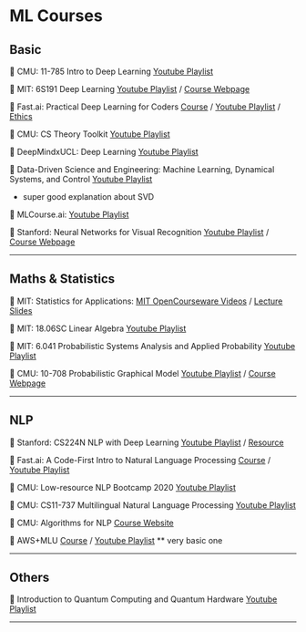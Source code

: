 # ML Courses


## Basic
📕 CMU: 11-785 Intro to Deep Learning
[Youtube Playlist](https://www.youtube.com/playlist?list=PLp-0K3kfddPzNdZPX4p0lVi6AcDXBofuf)

📕 MIT: 6S191 Deep Learning
[Youtube Playlist](https://www.youtube.com/playlist?list=PLtBw6njQRU-rwp5__7C0oIVt26ZgjG9NI) /
[Course Webpage](http://introtodeeplearning.com/)

📕 Fast.ai: Practical Deep Learning for Coders
[Course](https://course.fast.ai/) / 
[Youtube Playlist](https://www.youtube.com/playlist?list=PLfYUBJiXbdtRL3FMB3GoWHRI8ieU6FhfM) / 
[Ethics](https://www.youtube.com/playlist?list=PLtmWHNX-gukIU6V33Bc8eP8OD41I4GywR)

📕 CMU: CS Theory Toolkit
[Youtube Playlist](https://www.youtube.com/playlist?list=PLm3J0oaFux3ZYpFLwwrlv_EHH9wtH6pnX)

📕 DeepMindxUCL: Deep Learning
[Youtube Playlist](https://www.youtube.com/playlist?list=PLqYmG7hTraZCDxZ44o4p3N5Anz3lLRVZF)

📕 Data-Driven Science and Engineering: Machine Learning, Dynamical Systems, and Control
[Youtube Playlist](https://www.youtube.com/playlist?list=PLMrJAkhIeNNRpsRhXTMt8uJdIGz9-X_1-)
* super good explanation about SVD

📕 MLCourse.ai:
[Youtube Playlist](https://www.youtube.com/playlist?list=PLVlY_7IJCMJeRfZ68eVfEcu-UcN9BbwiX)

📕 Stanford: Neural Networks for Visual Recognition
[Youtube Playlist](https://www.youtube.com/playlist?list=PL3FW7Lu3i5JvHM8ljYj-zLfQRF3EO8sYv) /
[Course Webpage](http://cs231n.stanford.edu/)

---------------
## Maths & Statistics

📕 MIT: Statistics for Applications:
[MIT OpenCourseware Videos](https://ocw.mit.edu/courses/mathematics/18-650-statistics-for-applications-fall-2016/lecture-videos/) /
[Lecture Slides](https://ocw.mit.edu/courses/mathematics/18-650-statistics-for-applications-fall-2016/lecture-slides/)

📕 MIT: 18.06SC Linear Algebra
[Youtube Playlist](https://www.youtube.com/playlist?list=PLE7DDD91010BC51F8)

📕 MIT: 6.041 Probabilistic Systems Analysis and Applied Probability
[Youtube Playlist](https://www.youtube.com/playlist?list=PLUl4u3cNGP61MdtwGTqZA0MreSaDybji8)

📕 CMU: 10-708 Probabilistic Graphical Model
[Youtube Playlist](https://www.youtube.com/playlist?list=PLoZgVqqHOumTqxIhcdcpOAJOOimrRCGZn) /
[Course Webpage](https://www.cs.cmu.edu/~epxing/Class/10708-20/)


---------------

## NLP

📕 Stanford: CS224N NLP with Deep Learning
[Youtube Playlist](https://www.youtube.com/playlist?list=PLoROMvodv4rOhcuXMZkNm7j3fVwBBY42z) / 
[Resource](./Stanford-NLP%20with%20Deep%20Learning)

📕 Fast.ai: A Code-First Intro to Natural Language Processing
[Course](https://github.com/fastai/course-nlp) / 
[Youtube Playlist](https://www.youtube.com/playlist?list=PLtmWHNX-gukKocXQOkQjuVxglSDYWsSh9)

📕 CMU: Low-resource NLP Bootcamp 2020
[Youtube Playlist](https://www.youtube.com/playlist?list=PL8PYTP1V4I8A1CpCzURXAUa6H4HO7PF2c)

📕 CMU: CS11-737 Multilingual Natural Language Processing
[Youtube Playlist](https://www.youtube.com/playlist?list=PL8PYTP1V4I8CHhppU6n1Q9-04m96D9gt5)

📕 CMU: Algorithms for NLP
[Course Website](http://www.cs.cmu.edu/afs/cs/user/tbergkir/www/11711fa17/)

📕 AWS+MLU
[Course](https://github.com/aws-samples/aws-machine-learning-university-accelerated-nlp) / 
[Youtube Playlist](https://www.youtube.com/playlist?list=PL8P_Z6C4GcuWfAq8Pt6PBYlck4OprHXsw)
** very basic one

---------------

## Others

📕 Introduction to Quantum Computing and Quantum Hardware
[Youtube Playlist](https://www.youtube.com/playlist?list=PLOFEBzvs-VvrXTMy5Y2IqmSaUjfnhvBHR)

---------------
